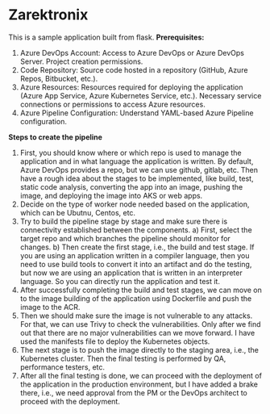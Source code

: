 # Zarektronix
This is a sample application built from flask.
**Prerequisites:**
1. Azure DevOps Account:
Access to Azure DevOps or Azure DevOps Server.
Project creation permissions.
2. Code Repository:
Source code hosted in a repository (GitHub, Azure Repos, Bitbucket, etc.).
3. Azure Resources:
Resources required for deploying the application (Azure App Service, Azure Kubernetes Service, etc.).
Necessary service connections or permissions to access Azure resources.
4. Azure Pipeline Configuration:
Understand YAML-based Azure Pipeline configuration.

**Steps to create the pipeline**
1. First, you should know where or which repo is used to manage the application and in what language the application is written.
   By default, Azure DevOps provides a repo, but we can use github, gitlab, etc.
   Then have a rough idea about the stages to be implemented, like build, test, static code analysis, converting the app into an image, pushing the image, and deploying the image into
   AKS or web apps.
2. Decide on the type of worker node needed based on the application, which can be Ubutnu, Centos, etc.
3. Try to build the pipeline stage by stage and make sure there is connectivity established between the components.
   a) First, select the target repo and which branches the pipeline should monitor for changes.
   b) Then create the first stage, i.e., the build and test stage. If you are using an application written in a compiler language, then you need to use build tools to convert it into an
      artifact and do the testing, but now we are using an application that is written in an interpreter language. So you can directly run the application and test it.
4. After successfully completing the build and test stages, we can move on to the image building of the application using Dockerfile and push the image to the ACR.
5. Then we should make sure the image is not vulnerable to any attacks. For that, we can use Trivy to check the vulnerabilities. Only after we find out that there are no major
   vulnerabilities can we move forward. I have used the manifests file to deploy the Kubernetes objects.
6. The next stage is to push the image directly to the staging area, i.e., the Kubernetes cluster. Then the final testing is performed by QA, performance testers, etc.
7. After all the final testing is done, we can proceed with the deployment of the application in the production environment, but I have added a brake there, i.e., we need approval
   from the PM or the DevOps architect to proceed with the deployment.
